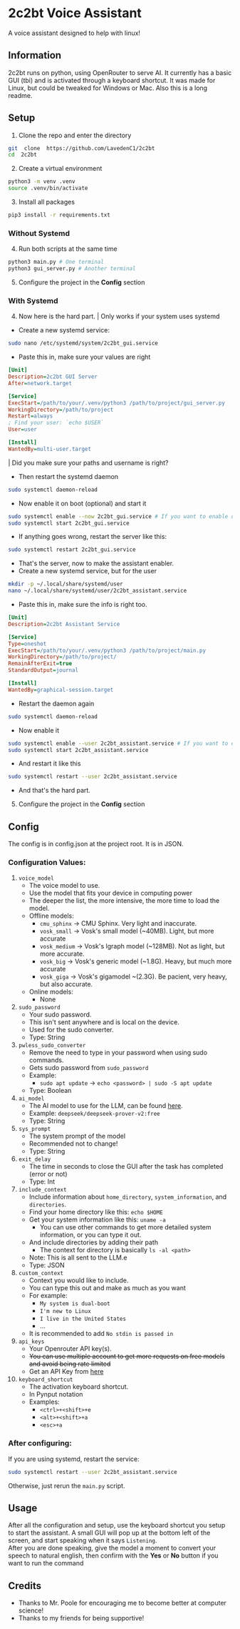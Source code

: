 # 2c2bt Voice Assistant
A voice assistant designed to help with linux!
## Information
2c2bt runs on python, using OpenRouter to serve AI. It currently has a basic GUI (tbi) and is activated through a keyboard shortcut. It was made for Linux, but could be tweaked for Windows or Mac. Also this is a long readme.
## Setup
1. Clone the repo and enter the directory
```bash
git  clone  https://github.com/LavedenC1/2c2bt
cd  2c2bt
```
2. Create a virtual environment
```bash
python3 -m venv .venv
source .venv/bin/activate
```
3. Install all packages
```bash
pip3 install -r requirements.txt
```
### Without Systemd
4. Run both scripts at the same time
```bash
python3 main.py # One terminal
python3 gui_server.py # Another terminal
```
5. Configure the project in the **Config** section
### With Systemd
4. Now here is the hard part.
| Only works if your system uses systemd

- Create a new systemd service:
```bash
sudo nano /etc/systemd/system/2c2bt_gui.service
```
- Paste this in, make sure your values are right
```ini
[Unit]
Description=2c2bt GUI Server
After=network.target

[Service]
ExecStart=/path/to/your/.venv/python3 /path/to/project/gui_server.py
WorkingDirectory=/path/to/project
Restart=always
; Find your user: `echo $USER`
User=user

[Install]
WantedBy=multi-user.target
```
| Did you make sure your paths and username is right?
- Then restart the systemd daemon
```bash
sudo systemctl daemon-reload
```
- Now enable it on boot (optional) and start it
```bash
sudo systemctl enable --now 2c2bt_gui.service # If you want to enable on boot
sudo systemctl start 2c2bt_gui.service
```
- If anything goes wrong, restart the server like this:
```bash
sudo systemctl restart 2c2bt_gui.service
```
- That's the server, now to make the assistant enabler.
- Create a new systemd service, but for the user
```bash
mkdir -p ~/.local/share/systemd/user
nano ~/.local/share/systemd/user/2c2bt_assistant.service
```
- Paste this in, make sure the info is right too.
```ini
[Unit]
Description=2c2bt Assistant Service

[Service]
Type=oneshot
ExecStart=/path/to/your/.venv/python3 /path/to/project/main.py
WorkingDirectory=/path/to/project/
RemainAfterExit=true
StandardOutput=journal

[Install]
WantedBy=graphical-session.target
```
- Restart the daemon again
```bash
sudo systemctl daemon-reload
```
- Now enable it
```bash
sudo systemctl enable --user 2c2bt_assistant.service # If you want to enable after login
sudo systemctl start 2c2bt_assistant.service
```
- And restart it like this
```bash
sudo systemctl restart --user 2c2bt_assistant.service
```
- And that's the hard part.
5. Configure the project in the **Config** section

## Config
The config is in config.json at the project root. It is in JSON.
### Configuration Values:
1. `voice_model`
	- The voice model to use.
	- Use the model that fits your device in computing power
	- The deeper the list, the more intensive, the more time to load the model.
	- Offline models:
		- `cmu_sphinx` -> CMU Sphinx. Very light and inaccurate.
		- `vosk_small` -> Vosk's small model (~40MB). Light, but more accurate
		- `vosk_medium` -> Vosk's lgraph model (~128MB). Not as light, but more accurate.
		- `vosk_big` -> Vosk's generic model (~1.8G). Heavy, but much more accurate
		- `vosk_giga` -> Vosk's gigamodel ~(2.3G). Be pacient, very heavy, but also accurate.
	- Online models:
		- None
2. `sudo_password`
	- Your sudo password.
	- This isn't sent anywhere and is local on the device.
	- Used for the sudo converter.
	- Type: String
3. `pwless_sudo_converter`
	- Remove the need to type in your password when using sudo commands.
	- Gets sudo password from `sudo_password`
	- Example:
		- `sudo apt update` -> `echo <password> | sudo -S apt update`
	- Type: Boolean
4. `ai_model`
	- The AI model to use for the LLM, can be found [here](https://openrouter.ai/models?max_price=0).
	- Example: `deepseek/deepseek-prover-v2:free`
	- Type: String
5. `sys_prompt`
	- The system prompt of the model
	- Recommended not to change!
	- Type: String
6. `exit_delay`
	- The time in seconds to close the GUI after the task has completed (error or not)
	- Type: Int
7. `include_context`
	- Include information about `home_directory`, `system_information`, and `directories`.
	- Find your home directory like this: `echo $HOME`
	- Get your system information like this: `uname -a`
		- You can use other commands to get more detailed system information, or you can type it out.
	- And include directories by adding their path
		- The context for directory is basically `ls -al <path>`
	- Note: This is all sent to the LLM.e
	- Type: JSON
8. `custom_context`
	- Context you would like to include.
	- You can type this out and make as much as you want
	- For example:
		- `My system is dual-boot`
		-  `I'm new to Linux`
		- `I live in the United States`
		- ...
	- It is recommended to add `No stdin is passed in`
9. `api_keys`
	- Your Openrouter API key(s).
	- ~~You can use multiple account to get more requests on free models and avoid being rate limited~~
	- Get an API Key from [here](https://openrouter.ai/settings/keys)
10. `keyboard_shortcut`
	- The activation keyboard shortcut.
	- In Pynput notation
	- Examples:
		- `<ctrl>+<shift>+e`
		- `<alt>+<shift>+a`
		- `<esc>+a`
### After configuring:
If you are using systemd, restart the service:
```bash
sudo systemctl restart --user 2c2bt_assistant.service
```
Otherwise, just rerun the `main.py` script.
 
## Usage
After all the configuration and setup, use the keyboard shortcut you setup to start the assistant. A small GUI will pop up at the bottom left of the screen, and start speaking when it says `Listening`.<br>
After you are done speaking, give the model a moment to convert your speech to natural english, then confirm with the **Yes** or **No** button if you want to run the command

## Credits
- Thanks to Mr. Poole for encouraging me to become better at computer science!
- Thanks to my friends for being supportive!